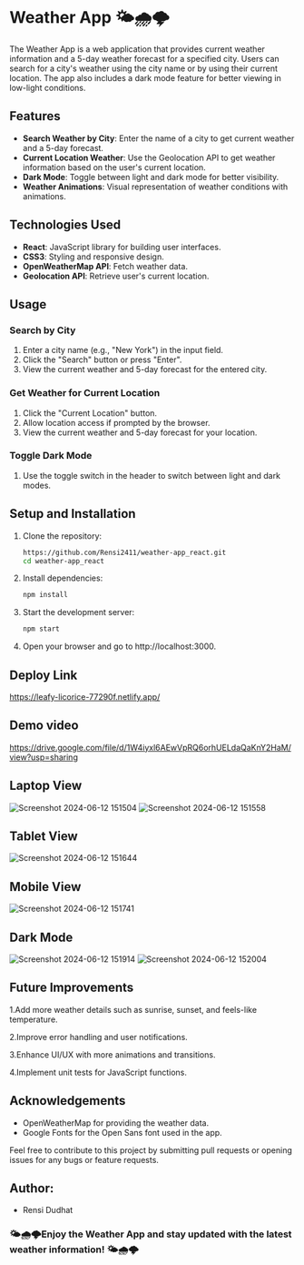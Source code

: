 # Weather App 🌤️🌧️🌩️

The Weather App is a web application that provides current weather information and a 5-day weather forecast for a specified city. Users can search for a city's weather using the city name or by using their current location. The app also includes a dark mode feature for better viewing in low-light conditions.

## Features

- **Search Weather by City**: Enter the name of a city to get current weather and a 5-day forecast.
- **Current Location Weather**: Use the Geolocation API to get weather information based on the user's current location.
- **Dark Mode**: Toggle between light and dark mode for better visibility.
- **Weather Animations**: Visual representation of weather conditions with animations.

## Technologies Used

- **React**: JavaScript library for building user interfaces.
- **CSS3**: Styling and responsive design.
- **OpenWeatherMap API**: Fetch weather data.
- **Geolocation API**: Retrieve user's current location.

## Usage

### Search by City

1. Enter a city name (e.g., "New York") in the input field.
2. Click the "Search" button or press "Enter".
3. View the current weather and 5-day forecast for the entered city.

### Get Weather for Current Location

1. Click the "Current Location" button.
2. Allow location access if prompted by the browser.
3. View the current weather and 5-day forecast for your location.

### Toggle Dark Mode

1. Use the toggle switch in the header to switch between light and dark modes.

## Setup and Installation

1. Clone the repository:
   ```bash
   https://github.com/Rensi2411/weather-app_react.git
   cd weather-app_react

2. Install dependencies:
   ```bash
   npm install

3. Start the development server:
   ```bash
   npm start

4. Open your browser and go to http://localhost:3000.

## Deploy Link
https://leafy-licorice-77290f.netlify.app/

## Demo video
https://drive.google.com/file/d/1W4iyxl6AEwVpRQ6orhUELdaQaKnY2HaM/view?usp=sharing

## Laptop View
![Screenshot 2024-06-12 151504](https://github.com/Rensi2411/weather-app_react/assets/131978061/ceeaaaed-c404-4568-99dc-a9adc828d922)
![Screenshot 2024-06-12 151558](https://github.com/Rensi2411/weather-app_react/assets/131978061/d893e641-12bf-4a26-a7e5-1791e4b44ab2)

## Tablet View
![Screenshot 2024-06-12 151644](https://github.com/Rensi2411/weather-app_react/assets/131978061/8c228e4a-2e9d-4eb0-9860-25b5dda95d26)

## Mobile View
![Screenshot 2024-06-12 151741](https://github.com/Rensi2411/weather-app_react/assets/131978061/fc5ace50-cd03-48d5-849f-12d8e35b227b)

## Dark Mode
![Screenshot 2024-06-12 151914](https://github.com/Rensi2411/weather-app_react/assets/131978061/cff4dadb-1972-4601-bd78-82cffc933bbe)
![Screenshot 2024-06-12 152004](https://github.com/Rensi2411/weather-app_react/assets/131978061/26c47dbe-d363-459e-ad55-9dddae426884)


## Future Improvements

1.Add more weather details such as sunrise, sunset, and feels-like temperature.

2.Improve error handling and user notifications.

3.Enhance UI/UX with more animations and transitions.

4.Implement unit tests for JavaScript functions.

## Acknowledgements
- OpenWeatherMap for providing the weather data.
- Google Fonts for the Open Sans font used in the app.

Feel free to contribute to this project by submitting pull requests or opening issues for any bugs or feature requests.

## Author:
- Rensi Dudhat

### 🌤️🌧🌩️Enjoy the Weather App and stay updated with the latest weather information! 🌤️🌧🌩️
